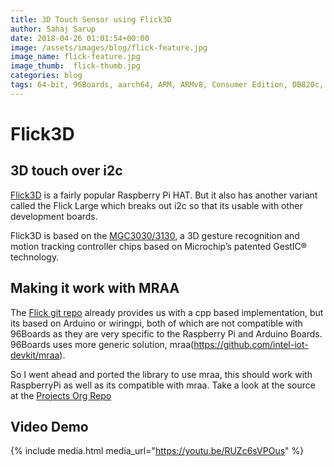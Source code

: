 ```yaml
---
title: 3D Touch Sensor using Flick3D
author: Sahaj Sarup
date: 2018-04-26 01:01:54+00:00
image: /assets/images/blog/flick-feature.jpg
image_name: flick-feature.jpg
image_thumb:  flick-thumb.jpg
categories: blog
tags: 64-bit, 96Boards, aarch64, ARM, ARMv8, Consumer Edition, DB820c, hiKey, MRAA, GPIO, I2C, UART, qt5
---
```


# Flick3D

## 3D touch over i2c

[Flick3D](https://uk.pi-supply.com/products/flick-large-standalone-3d-tracking-gesture-breakout) is a fairly popular Raspberry Pi HAT. But it also has another variant called the Flick Large which breaks out i2c so that its usable with other development boards.

Flick3D is based on the [MGC3030/3130](http://ww1.microchip.com/downloads/en/DeviceDoc/40001667E.pdf), a 3D gesture recognition and motion tracking controller chips based on Microchip’s patented GestIC® technology.

## Making it work with MRAA

The [Flick git repo](https://github.com/PiSupply/Flick) already provides us with a cpp based implementation, but its based on Arduino or wiringpi, both of which are not compatible with 96Boards as they are very specific to the Raspberry Pi and Arduino Boards. 96Boards uses more generic solution, mraa(https://github.com/intel-iot-devkit/mraa).

So I went ahead and ported the library to use mraa, this should work with RaspberryPi as well as its compatible with mraa. Take a look at the source at the [Projects Org Repo](https://github.com/96boards-projects/flick3d)

## Video Demo
{% include media.html media_url="https://youtu.be/RUZc6sVPOus" %}
